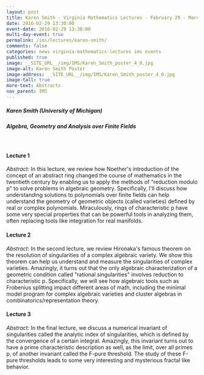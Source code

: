 ```yaml
---
layout: post
title: Karen Smith - Virginia Mathematics Lectures - February 29 - March 2, 2016
date: 2016-02-29 13:30:00
event-date: 2016-02-29 13:30:00
multi-day-event: true
permalink: /ims/lectures/karen-smith/
comments: false
categories: news virginia-mathematics-lectures ims events
published: true
image: __SITE_URL__/img/IMS/Karen_Smith_poster_4_0.jpg
image-alt: Karen Smith Poster
image-address: __SITE_URL__/img/IMS/Karen_Smith_poster_4_0.jpg
image-tall: true
more-text: Abstracts
nav_parent: IMS
---
```


<h5 class="mt-3 mb-4">Karen Smith (University of Michigan)</h5>

##### Algebra, Geometry and Analysis over Finite Fields

<br>

<!--more-->

#### Lecture 1

*Abstract:* In this lecture, we review how Noether's introduction of the concept of an abstract ring changed the course of mathematics in the twentieth century by enabling us to apply the methods of  "reduction modulo p" to solve problems in algebraic geometry. Specifically, I'll discuss how understanding solutions to polynomials over finite fields can help understand the geometry of geometric objects (called varieties) defined by real or complex polynomials. Miraculously, rings of characteristic p have some very special properties that can be powerful tools in analyzing them, often replacing tools like integration for real manifolds.

#### Lecture 2

*Abstract:* In the second lecture, we review Hironaka's famous theorem on the resolution of singularities of a complex algebraic variety. We show this theorem can help us understand and measure the singularities of complex varieties. Amazingly, it turns out that the only algebraic characterization of a geometric condition called "rational singularities" involves reduction to characteristic p. Specifically, we will see how algebraic tools such as Frobenius splitting impact  different areas of math, including the minimal model program for complex algebraic varieties and cluster algebras in combinatorics/representation theory.



#### Lecture 3

*Abstract:* In the final lecture, we discuss a numerical invariant of singularities called the analytic index of singularities, which is defined by the convergence of a certain integral. Amazingly, this invariant turns out to have a prime characteristic description as well, as the limit, over all primes p, of another invariant called the F-pure threshold. The study of these F-pure thresholds leads to some very interesting and mysterious fractal like behavior.



